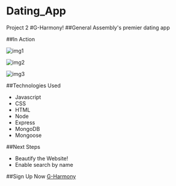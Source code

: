 # Dating_App
Project 2
#G-Harmony!
##General Assembly's premier dating app


##In Action

![img1]

![img2]

![img3]





##Technologies Used
* Javascript
* CSS
* HTML
* Node
* Express
* MongoDB
* Mongoose

##Next Steps
* Beautify the Website!
* Enable search by name

##Sign Up Now
[G-Harmony]




[G-Harmony]: https://gaharmony.herokuapp.com/daters



[img1]: https://i.imgur.com/lVo9KY7.jpg
[img2]: https://i.imgur.com/mER3pJs.jpg

[img3]: https://i.imgur.com/Guq4Mrx.png





